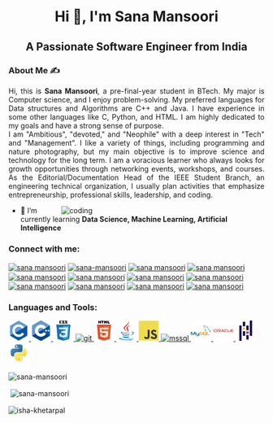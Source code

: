 <h1 align="center">Hi 👋, I'm Sana Mansoori</h1>
<h2 align="center">A Passionate Software Engineer from India</h2>
<h3 align="left">About Me ✍</h3>
<p align="justify">Hi, this is <b>Sana Mansoori</b>, a pre-final-year student in BTech. My major is Computer science, and I enjoy problem-solving. My preferred languages for Data structures and Algorithms are C++ and Java. I have experience in some other languages like C, Python, and HTML. I am highly dedicated to my goals and have a strong sense of purpose.<br>I am "Ambitious", "devoted," and "Neophile" with a deep interest in "Tech" and "Management". I like a variety of things, including programming and nature photography, but my main objective is to improve science and technology for the long term. I am a voracious learner who always looks for growth opportunities through networking events, workshops, and courses. As the Editorial/Documentation Head of the IEEE Student Branch, an engineering technical organization, I usually plan activities that emphasize entrepreneurship, professional skills, leadership, and coding.</p>
<img align="right"alt="coding"width="400"src="https://cdn.dribbble.com/users/4055494/screenshots/15215756/media/d2b66c4ca0192aa26d103448b3d1518b.gif">

- 🌱 I’m currently learning **Data Science, Machine Learning, Artificial Intelligence**
<h3 align="left">Connect with me:</h3>
<p align="left">
<a href="https://www.linkedin.com/in/sana-mansoori-067783232" target="blank"><img align="center" src="https://raw.githubusercontent.com/rahuldkjain/github-profile-readme-generator/master/src/images/icons/Social/linked-in-alt.svg" alt="sana mansoori" height="30" width="40" /></a>
<a href="https://www.leetcode.com/sana-mansoori" target="blank"><img align="center" src="https://raw.githubusercontent.com/rahuldkjain/github-profile-readme-generator/master/src/images/icons/Social/leet-code.svg" alt="sana-mansoori" height="30" width="40" /></a>
<a href="https://discord.gg/Sana Mansoori" target="blank"><img align="center" src="https://raw.githubusercontent.com/rahuldkjain/github-profile-readme-generator/master/src/images/icons/Social/discord.svg" alt="sana mansoori" height="30" width="40" /></a>
<a href="https://codesandbox.com/amansoori179" target="blank"><img align="center" src="https://raw.githubusercontent.com/rahuldkjain/github-profile-readme-generator/master/src/images/icons/Social/codesandbox.svg" alt="sana mansoori" height="30" width="40" /></a>
<a href="https://www.kaggle.com/in/sanamansoori179" target="blank"><img align="center" src="https://raw.githubusercontent.com/rahuldkjain/github-profile-readme-generator/master/src/images/icons/Social/kaggle.svg" alt="sana mansoori" height="30" width="40" /></a>
<a href="https://www.codingninjas.com/studio/profile/amansoori179" target="blank"><img align="center" src="https://www.svgrepo.com/show/330198/codingninjas.svg" alt="sana mansoori" height="30" width="40" /></a>
<a href="https://www.geeksforgeeks.org/user/amansoori179" target="blank"><img align="center" src="https://raw.githubusercontent.com/rahuldkjain/github-profile-readme-generator/master/src/images/icons/Social/geeks-for-geeks.svg" alt="sana mansoori" height="30" width="40" /></a>
<a href="https://www.codechef.com/users/amansoori179" target="blank"><img align="center" src="https://cdn.jsdelivr.net/npm/simple-icons@3.1.0/icons/codechef.svg" alt="sana mansoori" height="30" width="40" /></a>
<a href="https://www.hackerrank.com/profile/amansoori179" target="blank"><img align="center" src="https://raw.githubusercontent.com/rahuldkjain/github-profile-readme-generator/master/src/images/icons/Social/hackerrank.svg" alt="sana mansoori" height="30" width="40" /></a>
<a href="https://codeforces.com/profile/sana_mansoori" target="blank"><img align="center" src="https://raw.githubusercontent.com/rahuldkjain/github-profile-readme-generator/master/src/images/icons/Social/codeforces.svg" alt="sana mansoori" height="30" width="40" /></a>
<a href="https://www.hackerearth.com/@2119485" target="blank"><img align="center" src="https://raw.githubusercontent.com/rahuldkjain/github-profile-readme-generator/master/src/images/icons/Social/hackerearth.svg" alt="sana mansoori" height="30" width="40" /></a>
<a href="https://learn.microsoft.com/en-us/users/sanamansoori-5837/" target="blank"><img align="center" src="https://upload.wikimedia.org/wikipedia/commons/thumb/4/44/Microsoft_logo.svg/2048px-Microsoft_logo.svg.png" alt="sana mansoori" height="30" width="40" /></a>

</p>

<h3 align="left">Languages and Tools:</h3>
<p align="left"> <a href="https://www.cprogramming.com/" target="_blank" rel="noreferrer"> <img src="https://raw.githubusercontent.com/devicons/devicon/master/icons/c/c-original.svg" alt="c" width="40" height="40"/> </a> <a href="https://www.w3schools.com/cpp/" target="_blank" rel="noreferrer"> <img src="https://raw.githubusercontent.com/devicons/devicon/master/icons/cplusplus/cplusplus-original.svg" alt="cplusplus" width="40" height="40"/> </a> <a href="https://www.w3schools.com/css/" target="_blank" rel="noreferrer"> <img src="https://raw.githubusercontent.com/devicons/devicon/master/icons/css3/css3-original-wordmark.svg" alt="css3" width="40" height="40"/> </a> <a href="https://git-scm.com/" target="_blank" rel="noreferrer"> <img src="https://www.vectorlogo.zone/logos/git-scm/git-scm-icon.svg" alt="git" width="40" height="40"/> </a> <a href="https://www.w3.org/html/" target="_blank" rel="noreferrer"> <img src="https://raw.githubusercontent.com/devicons/devicon/master/icons/html5/html5-original-wordmark.svg" alt="html5" width="40" height="40"/> </a> <a href="https://www.java.com" target="_blank" rel="noreferrer"> <img src="https://raw.githubusercontent.com/devicons/devicon/master/icons/java/java-original.svg" alt="java" width="40" height="40"/> </a> <a href="https://developer.mozilla.org/en-US/docs/Web/JavaScript" target="_blank" rel="noreferrer"> <img src="https://raw.githubusercontent.com/devicons/devicon/master/icons/javascript/javascript-original.svg" alt="javascript" width="40" height="40"/> </a> <a href="https://www.microsoft.com/en-us/sql-server" target="_blank" rel="noreferrer"> <img src="https://www.svgrepo.com/show/303229/microsoft-sql-server-logo.svg" alt="mssql" width="40" height="40"/> </a> <a href="https://www.mysql.com/" target="_blank" rel="noreferrer"> <img src="https://raw.githubusercontent.com/devicons/devicon/master/icons/mysql/mysql-original-wordmark.svg" alt="mysql" width="40" height="40"/> </a> <a href="https://www.oracle.com/" target="_blank" rel="noreferrer"> <img src="https://raw.githubusercontent.com/devicons/devicon/master/icons/oracle/oracle-original.svg" alt="oracle" width="40" height="40"/> </a> <a href="https://pandas.pydata.org/" target="_blank" rel="noreferrer"> <img src="https://raw.githubusercontent.com/devicons/devicon/2ae2a900d2f041da66e950e4d48052658d850630/icons/pandas/pandas-original.svg" alt="pandas" width="40" height="40"/> </a> <a href="https://www.python.org" target="_blank" rel="noreferrer"> <img src="https://raw.githubusercontent.com/devicons/devicon/master/icons/python/python-original.svg" alt="python" width="40" height="40"/> </a> </p>


<p><img align="center" src="https://github-readme-stats.vercel.app/api/top-langs?username=sana-mansoori&show_icons=true&locale=en&layout=compact" alt="sana-mansoori" /></p>

<p>&nbsp;<img align="center" src="https://github-readme-stats.vercel.app/api?username=sana-mansoori&show_icons=true&locale=en" alt="sana-mansoori" /></p>
<p><img align="center" src="https://github-readme-streak-stats.herokuapp.com/?user=isha-khetarpal&" alt="isha-khetarpal" /></p>
